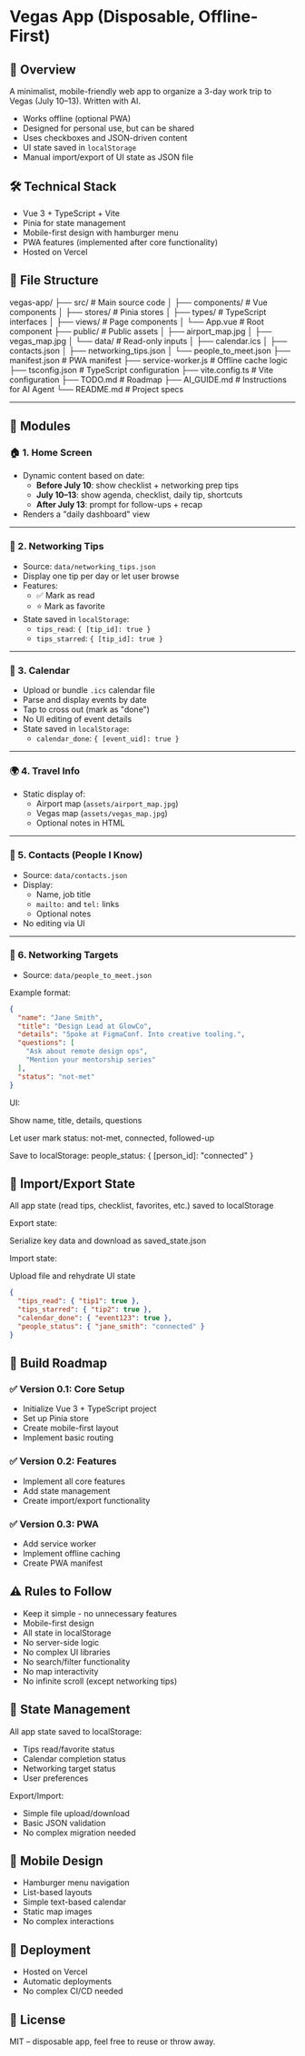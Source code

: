 # Vegas App (Disposable, Offline-First)

## 📌 Overview

A minimalist, mobile-friendly web app to organize a 3-day work trip to Vegas (July 10–13). Written with AI.

- Works offline (optional PWA)
- Designed for personal use, but can be shared
- Uses checkboxes and JSON-driven content
- UI state saved in `localStorage`
- Manual import/export of UI state as JSON file

## 🛠 Technical Stack

- Vue 3 + TypeScript + Vite
- Pinia for state management
- Mobile-first design with hamburger menu
- PWA features (implemented after core functionality)
- Hosted on Vercel

## 📁 File Structure

vegas-app/
├── src/ # Main source code
│   ├── components/ # Vue components
│   ├── stores/ # Pinia stores
│   ├── types/ # TypeScript interfaces
│   ├── views/ # Page components
│   └── App.vue # Root component
├── public/ # Public assets
│   ├── airport_map.jpg
│   ├── vegas_map.jpg
│   └── data/ # Read-only inputs
│       ├── calendar.ics
│       ├── contacts.json
│       ├── networking_tips.json
│       └── people_to_meet.json
├── manifest.json # PWA manifest
├── service-worker.js # Offline cache logic
├── tsconfig.json # TypeScript configuration
├── vite.config.ts # Vite configuration
├── TODO.md # Roadmap
├── AI_GUIDE.md # Instructions for AI Agent
└── README.md # Project specs

---

## 🧩 Modules

### 🏠 1. Home Screen
- Dynamic content based on date:
  - **Before July 10**: show checklist + networking prep tips
  - **July 10–13**: show agenda, checklist, daily tip, shortcuts
  - **After July 13**: prompt for follow-ups + recap
- Renders a "daily dashboard" view

---

### 💬 2. Networking Tips
- Source: `data/networking_tips.json`
- Display one tip per day or let user browse
- Features:
  - ✅ Mark as read
  - ⭐ Mark as favorite
- State saved in `localStorage`:
  - `tips_read`: `{ [tip_id]: true }`
  - `tips_starred`: `{ [tip_id]: true }`

---

### 📅 3. Calendar
- Upload or bundle `.ics` calendar file
- Parse and display events by date
- Tap to cross out (mark as "done")
- No UI editing of event details
- State saved in `localStorage`:
  - `calendar_done`: `{ [event_uid]: true }`

---

### 🌍 4. Travel Info
- Static display of:
  - Airport map (`assets/airport_map.jpg`)
  - Vegas map (`assets/vegas_map.jpg`)
  - Optional notes in HTML

---

### 📇 5. Contacts (People I Know)
- Source: `data/contacts.json`
- Display:
  - Name, job title
  - `mailto:` and `tel:` links
  - Optional notes
- No editing via UI

---

### 🧠 6. Networking Targets
- Source: `data/people_to_meet.json`

Example format:
```json
{
  "name": "Jane Smith",
  "title": "Design Lead at GlowCo",
  "details": "Spoke at FigmaConf. Into creative tooling.",
  "questions": [
    "Ask about remote design ops",
    "Mention your mentorship series"
  ],
  "status": "not-met"
}
```
UI:

Show name, title, details, questions

Let user mark status: not-met, connected, followed-up

Save to localStorage: people_status: { [person_id]: "connected" }

## 🔁 Import/Export State
All app state (read tips, checklist, favorites, etc.) saved to localStorage

Export state:

Serialize key data and download as saved_state.json

Import state:

Upload file and rehydrate UI state
```json 
{
  "tips_read": { "tip1": true },
  "tips_starred": { "tip2": true },
  "calendar_done": { "event123": true },
  "people_status": { "jane_smith": "connected" }
}
```

## 🚧 Build Roadmap

### ✅ Version 0.1: Core Setup
- Initialize Vue 3 + TypeScript project
- Set up Pinia store
- Create mobile-first layout
- Implement basic routing

### ✅ Version 0.2: Features
- Implement all core features
- Add state management
- Create import/export functionality

### ✅ Version 0.3: PWA
- Add service worker
- Implement offline caching
- Create PWA manifest

## ⚠️ Rules to Follow
- Keep it simple - no unnecessary features
- Mobile-first design
- All state in localStorage
- No server-side logic
- No complex UI libraries
- No search/filter functionality
- No map interactivity
- No infinite scroll (except networking tips)

## 🔄 State Management
All app state saved to localStorage:
- Tips read/favorite status
- Calendar completion status
- Networking target status
- User preferences

Export/Import:
- Simple file upload/download
- Basic JSON validation
- No complex migration needed

## 📱 Mobile Design
- Hamburger menu navigation
- List-based layouts
- Simple text-based calendar
- Static map images
- No complex interactions

## 🚀 Deployment
- Hosted on Vercel
- Automatic deployments
- No complex CI/CD needed

## 🤝 License
MIT – disposable app, feel free to reuse or throw away.
